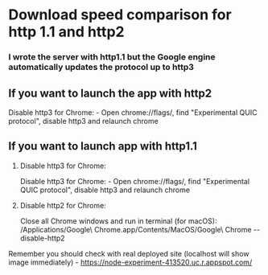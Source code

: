 # Download speed comparison for http 1.1 and http2

### I wrote the server with http1.1 but the Google engine automatically updates the protocol up to http3

## If you want to launch the app with http2

Disable http3 for Chrome: - Open chrome://flags/, find "Experimental QUIC protocol", disable http3 and relaunch chrome

## If you want to launch app with http1.1

1. Disable http3 for Chrome:

    Disable http3 for Chrome: - Open chrome://flags/, find "Experimental QUIC protocol", disable http3 and relaunch chrome

2. Disable http2 for Chrome:

   Close all Chrome windows and run in terminal (for macOS): /Applications/Google\ Chrome.app/Contents/MacOS/Google\ Chrome --disable-http2

Remember you should check with real deployed site (localhost will show image immediately) - https://node-experiment-413520.uc.r.appspot.com/
